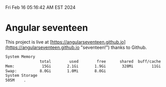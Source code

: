 Fri Feb 16 05:16:42 AM EST 2024

# Angular seventeen


This project is live at [https://angularseventeen.github.io](https://angularseventeen.github.io "seventeen!") thanks to Github.

```bash
System Memory
               total        used        free      shared  buff/cache   available
Mem:            15Gi       2.1Gi       1.9Gi       328Mi        11Gi        13Gi
Swap:          8.0Gi       1.0Mi       8.0Gi
System Storage
505M	.
```
```bash
